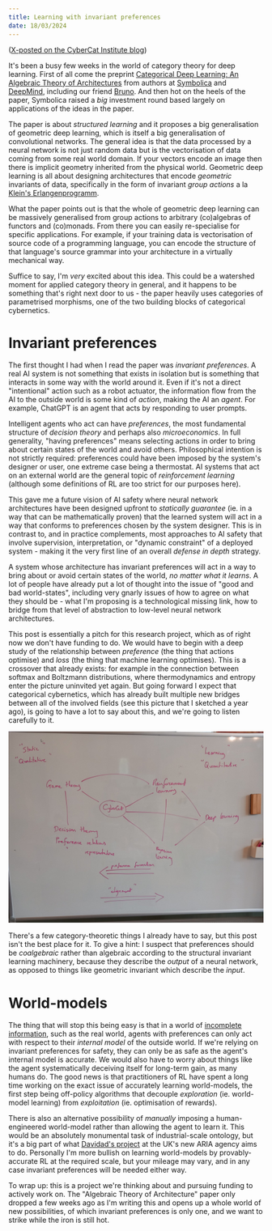 ```yaml
---
title: Learning with invariant preferences
date: 18/03/2024
---
```


([X-posted on the CyberCat Institute blog](https://cybercat.institute/2024/03/18/learning-invariant-preferences/))

It's been a busy few weeks in the world of category theory for deep learning. First of all come the preprint [Categorical Deep Learning: An Algebraic Theory of Architectures](https://arxiv.org/abs/2402.15332) from authors at [Symbolica](https://www.symbolica.ai/) and [DeepMind](https://deepmind.google/), including our friend [Bruno](https://www.brunogavranovic.com/). And then hot on the heels of the paper, Symbolica raised a *big* investment round based largely on applications of the ideas in the paper.

The paper is about *structured learning* and it proposes a big generalisation of geometric deep learning, which is itself a big generalisation of convolutional networks. The general idea is that the data processed by a neural network is not just random data but is the vectorisation of data coming from some real world domain. If your vectors encode an image then there is implicit geometry inherited from the physical world. Geometric deep learning is all about designing architectures that encode *geometric* invariants of data, specifically in the form of invariant *group actions* a la [Klein's Erlangenprogramm](https://en.wikipedia.org/wiki/Erlangen_program).

What the paper points out is that the whole of geometric deep learning can be massively generalised from group actions to arbitrary (co)algebras of functors and (co)monads. From there you can easily re-specialise for specific applications. For example, if your training data is vectorisation of source code of a programming language, you can encode the structure of that language's source grammar into your architecture in a virtually mechanical way.

Suffice to say, I'm *very* excited about this idea. This could be a watershed moment for applied category theory in general, and it happens to be something that's right next door to us - the paper heavily uses categories of parametrised morphisms, one of the two building blocks of categorical cybernetics.

# Invariant preferences

The first thought I had when I read the paper was *invariant preferences*. A real AI system is not something that exists in isolation but is something that interacts in some way with the world around it. Even if it's not a direct "intentional" action such as a robot actuator, the information flow from the AI to the outside world is some kind of *action*, making the AI an *agent*. For example, ChatGPT is an agent that acts by responding to user prompts.

Intelligent agents who act can have *preferences*, the most fundamental structure of *decision theory* and perhaps also *microeconomics*. In full generality, "having preferences" means selecting actions in order to bring about certain states of the world and avoid others. Philosophical intention is not strictly required: preferences could have been imposed by the system's designer or user, one extreme case being a thermostat. AI systems that act on an external world are the general topic of *reinforcement learning* (although some definitions of RL are too strict for our purposes here).

This gave me a future vision of AI safety where neural network architectures have been designed upfront to *statically guarantee* (ie. in a way that can be mathematically proven) that the learned system will act in a way that conforms to preferences chosen by the system designer. This is in contrast to, and in practice complements, most approaches to AI safety that involve supervision, interpretation, or "dynamic constraint" of a deployed system - making it the very first line of an overall *defense in depth* strategy.

A system whose architecture has invariant preferences will act in a way to bring about or avoid certain states of the world, *no matter what it learns*. A lot of people have already put a lot of thought into the issue of "good and bad world-states", including very gnarly issues of how to agree on what they should be - what I'm proposing is a technological missing link, how to bridge from that level of abstraction to low-level neural network architectures.

This post is essentially a pitch for this research project, which as of right now we don't have funding to do. We would have to begin with a deep study of the relationship between *preference* (the thing that actions optimise) and *loss* (the thing that machine learning optimises). This is a crossover that already exists: for example in the connection between softmax and Boltzmann distributions, where thermodynamics and entropy enter the picture uninvited yet again. But going forward I expect that categorical cybernetics, which has already built multiple new bridges between all of the involved fields (see this picture that I sketched a year ago), is going to have a lot to say about this, and we're going to listen carefully to it.

![](/assets/posts/2024-03-18-learning-invariant-preferences/img1.jpg)

There's a few category-theoretic things I already have to say, but this post isn't the best place for it. To give a hint: I suspect that preferences should be *coalgebraic* rather than algebraic according to the structural invariant learning machinery, because they describe the *output* of a neural network, as opposed to things like geometric invariant which describe the *input*.

# World-models

The thing that will stop this being easy is that in a world of [incomplete information](https://en.wikipedia.org/wiki/Complete_information), such as the real world, agents with preferences can only act with respect to their *internal model* of the outside world. If we're relying on invariant preferences for safety, they can only be as safe as the agent's internal model is accurate. We would also have to worry about things like the agent systematically deceiving itself for long-term gain, as many humans do. The good news is that practitioners of RL have spent a long time working on the exact issue of accurately learning world-models, the first step being off-policy algorithms that decouple *exploration* (ie. world-model learning) from *exploitation* (ie. optimisation of rewards). 

There is also an alternative possibility of *manually* imposing a human-engineered world-model rather than allowing the agent to learn it. This would be an absolutely monumental task of industrial-scale ontology, but it's a big part of what [Davidad's project](https://www.aria.org.uk/what-were-working-on/#davidad) at the UK's new ARIA agency aims to do. Personally I'm more bullish on learning world-models by provably-accurate RL at the required scale, but your mileage may vary, and in any case invariant preferences will be needed either way.

To wrap up: this is a project we're thinking about and pursuing funding to actively work on. The "Algebraic Theory of Architecture" paper only dropped a few weeks ago as I'm writing this and opens up a whole world of new possibilities, of which invariant preferences is only one, and we want to strike while the iron is still hot.
